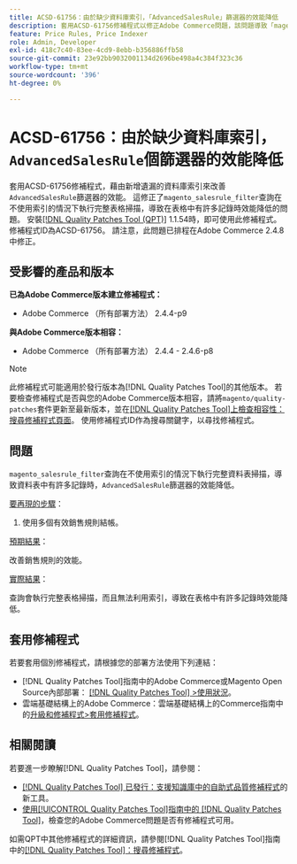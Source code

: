 ```yaml
---
title: ACSD-61756：由於缺少資料庫索引，「AdvancedSalesRule」篩選器的效能降低
description: 套用ACSD-61756修補程式以修正Adobe Commerce問題，該問題導致「magento_salesrule_filter」查詢在不使用索引的情況下執行完整表格掃描，在處理大量記錄時導致效能降低。 此修補程式會為'AdvancedSalesRule'篩選器新增遺失的資料庫索引，藉此改善效能。
feature: Price Rules, Price Indexer
role: Admin, Developer
exl-id: 418c7c40-83ee-4cd9-8ebb-b356886ffb58
source-git-commit: 23e92bb9032001134d2696be498a4c384f323c36
workflow-type: tm+mt
source-wordcount: '396'
ht-degree: 0%

---
```


# ACSD-61756：由於缺少資料庫索引，`AdvancedSalesRule`個篩選器的效能降低

套用ACSD-61756修補程式，藉由新增遺漏的資料庫索引來改善`AdvancedSalesRule`篩選器的效能。 這修正了`magento_salesrule_filter`查詢在不使用索引的情況下執行完整表格掃描，導致在表格中有許多記錄時效能降低的問題。 安裝[[!DNL Quality Patches Tool (QPT)]](https://experienceleague.adobe.com/zh-hant/docs/commerce-knowledge-base/kb/announcements/commerce-announcements/magento-quality-patches-released-new-tool-to-self-serve-quality-patches) 1.1.54時，即可使用此修補程式。 修補程式ID為ACSD-61756。 請注意，此問題已排程在Adobe Commerce 2.4.8中修正。

## 受影響的產品和版本

**已為Adobe Commerce版本建立修補程式：**

* Adobe Commerce （所有部署方法） 2.4.4-p9

**與Adobe Commerce版本相容：**

* Adobe Commerce （所有部署方法） 2.4.4 - 2.4.6-p8

>[!NOTE]
>
>此修補程式可能適用於發行版本為[!DNL Quality Patches Tool]的其他版本。 若要檢查修補程式是否與您的Adobe Commerce版本相容，請將`magento/quality-patches`套件更新至最新版本，並在[[!DNL Quality Patches Tool]上檢查相容性：搜尋修補程式頁面](https://experienceleague.adobe.com/tools/commerce-quality-patches/index.html?lang=zh-Hant)。 使用修補程式ID作為搜尋關鍵字，以尋找修補程式。

## 問題

`magento_salesrule_filter`查詢在不使用索引的情況下執行完整資料表掃描，導致資料表中有許多記錄時，`AdvancedSalesRule`篩選器的效能降低。

<u>要再現的步驟</u>：

1. 使用多個有效銷售規則結帳。

<u>預期結果</u>：

改善銷售規則的效能。

<u>實際結果</u>：

查詢會執行完整表格掃描，而且無法利用索引，導致在表格中有許多記錄時效能降低。

## 套用修補程式

若要套用個別修補程式，請根據您的部署方法使用下列連結：

* [!DNL Quality Patches Tool]指南中的Adobe Commerce或Magento Open Source內部部署： [[!DNL Quality Patches Tool] >使用狀況](/help/tools/quality-patches-tool/usage.md)。
* 雲端基礎結構上的Adobe Commerce：雲端基礎結構上的Commerce指南中的[升級和修補程式>套用修補程式](https://experienceleague.adobe.com/docs/commerce-cloud-service/user-guide/develop/upgrade/apply-patches.html?lang=zh-Hant)。

## 相關閱讀

若要進一步瞭解[!DNL Quality Patches Tool]，請參閱：

* [[!DNL Quality Patches Tool] 已發行：支援知識庫中的自助式品質修補程式](https://experienceleague.adobe.com/zh-hant/docs/commerce-knowledge-base/kb/announcements/commerce-announcements/magento-quality-patches-released-new-tool-to-self-serve-quality-patches)的新工具。
* [使用[!UICONTROL Quality Patches Tool]指南中的 [!DNL Quality Patches Tool]](/help/tools/quality-patches-tool/patches-available-in-qpt/check-patch-for-magento-issue-with-magento-quality-patches.md)，檢查您的Adobe Commerce問題是否有修補程式可用。

如需QPT中其他修補程式的詳細資訊，請參閱[!DNL Quality Patches Tool]指南中的[[!DNL Quality Patches Tool]：搜尋修補程式](https://experienceleague.adobe.com/tools/commerce-quality-patches/index.html?lang=zh-Hant)。
